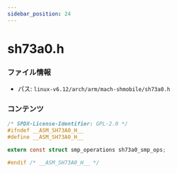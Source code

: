 ```yaml
---
sidebar_position: 24
---
```

# sh73a0.h

### ファイル情報

- パス: `linux-v6.12/arch/arm/mach-shmobile/sh73a0.h`

### コンテンツ

```h
/* SPDX-License-Identifier: GPL-2.0 */
#ifndef __ASM_SH73A0_H__
#define __ASM_SH73A0_H__

extern const struct smp_operations sh73a0_smp_ops;

#endif /* __ASM_SH73A0_H__ */

```
